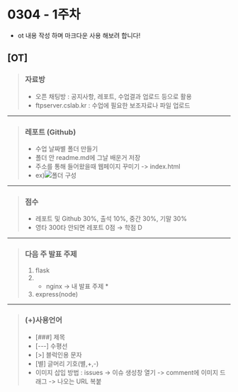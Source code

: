 # 0304 - 1주차
* ot 내용 작성 하며 마크다운 사용 해보려 합니다!
## [OT]
> ### 자료방
> * 오픈 채팅방 : 공지사항, 레포트, 수업결과 업로드 등으로 활용
> * ftpserver.cslab.kr : 수업에 필요한 보조자료나 파일 업로드
---
> ### 레포트 (Github)
> * 수업 날짜별 폴더 만들기
> * 폴더 안 readme.md에 그날 배운거 저장
> * 주소를 통해 들어왔을때 웹페이지 꾸미기 -> index.html
> * ex)![폴더 구성](https://github.com/22seul/React/assets/143988446/5c85d33a-382a-47d8-8f7a-0dcda93a6d59)
---
> ### 점수
> * 레포트 및 Github 30%, 출석 10%, 중간 30%, 기말 30%
> * 영타 300타 안되면 레포트 0점 → 학점 D
---
> ### 다음 주 발표 주제
> 1. flask
> 2. * nginx -> 내 발표 주제 *
> 3. express(node)
---
> ### (+)사용언어
> * [###] 제목
> * [---] 수평선
> * [>] 블럭인용 문자
> * [별] 글머리 기호(별,+,-)
> * 이미지 삽입 방법 : issues -> 이슈 생성창 열기 -> comment에 이미지 드래그 -> 나오는 URL 복붙
